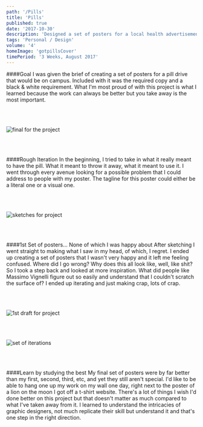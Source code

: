 ```yaml
---
path: '/Pills'
title: 'Pills'
published: true
date: '2017-10-30'
description: 'Designed a set of posters for a local health advertisement'
tags: 'Personal / Design'
volume: '4'
homeImage: 'gotpillsCover'
timePeriod: '3 Weeks, August 2017'
---
```


####Goal
I was given the brief of creating a set of posters for a pill drive that would be on campus. Included with it was the required copy and a black & white requirement. What I'm most proud of with this project is what I learned because the work can always be better but you take away is the most important.

<br/>
<br/>

![final for the project](https://www.jacobdfrank.com/images/pills/final.png)

<br/>
<br/>


####Rough Iteration
In the beginning, I tried to take in what it really meant to have the pill. What it meant to throw it away, what it meant to use it. I went through every avenue looking for a possible problem that I could address to people with my poster. The tagline for this poster could either be a literal one or a visual one.

<br/>
<br/>

![sketches for project](https://www.jacobdfrank.com/images/pills/GroupSketches.png)

<br/>
<br/>


####1st Set of posters... None of which I was happy about
After sketching I went straight to making what I saw in my head, of which, I regret. I ended up creating a set of posters that I wasn't very happy and it left me feeling confused. Where did I go wrong? Why does this all look like, well, like shit? So I took a step back and looked at more inspiration. What did people like Massimo Vignelli figure out so easily and understand that I couldn't scratch the surface of? I ended up iterating and just making crap, lots of crap.

<br/>
<br/>

![1st draft for project](https://www.jacobdfrank.com/images/pills/1stRound.png)

<br/>
<br/>


![set of iterations](https://www.jacobdfrank.com/images/pills/horiz.png)

<br/>
<br/>


####Learn by studying the best
My final set of posters were by far better than my first, second, third, etc, and yet they still aren't special. I'd like to be able to hang one up my work on my wall one day, right next to the poster of a lion on the moon I got off a t-shirt website. There's a lot of things I wish I'd done better on this project but that doesn't  matter as much compared to what I've taken away from it. I learned to understand the intricacies of graphic designers, not much replicate their skill but understand it and that's one step in the right direction.
